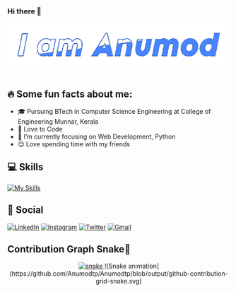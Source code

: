 ### Hi there 👋

<!--
**Anumodtp/Anumodtp** is a ✨ _special_ ✨ repository because its `README.md` (this file) appears on your GitHub profile.

Here are some ideas to get you started:

- 🔭 I’m currently working on ...
- 🌱 I’m currently learning ...
- 👯 I’m looking to collaborate on ...
- 🤔 I’m looking for help with ...
- 💬 Ask me about ...
- 📫 How to reach me: ...
- 😄 Pronouns: ...
- ⚡ Fun fact: ...
-->
<div align="center"> 
  <img src="name.gif" alt="anumod" />
</div><br>

## 🔥 Some fun facts about me:

* 🎓 Pursuing BTech in Computer Science Engineering at College of Engineering Munnar, Kerala
* 🤖 Love to Code 
* 🌱 I’m currently focusing on Web Development, Python
* 😊 Love spending time with my friends


 ## 💻 Skills
[![My Skills](https://skillicons.dev/icons?i=python,html,css,js,java,c)](https://skillicons.dev)



## 📱 Social

[![LinkedIn](https://img.shields.io/badge/LinkedIn-0077B5?style=for-the-badge&logo=linkedin&logoColor=white)](https://www.linkedin.com/in/anumod-t-pramod-b0b907214/)
[![Instagram](https://img.shields.io/badge/Instagram-E4405F?style=for-the-badge&logo=instagram&logoColor=white)](https://www.instagram.com/__.anumod.__/)
[![Twitter](https://img.shields.io/badge/Twitter-%231DA1F2.svg?style=for-the-badge&logo=Twitter&logoColor=white)](https://twitter.com/AnumodTp15156)
[![Gmail](https://img.shields.io/badge/Gmail-D14836?style=for-the-badge&logo=gmail&logoColor=white)](mailto:anumodtp555@gmail.com)
## Contribution Graph Snake🐍

<div align="center"> 
  <a href="https://github.com/Platane/snk">
    <img src="https://github.com/Anumodtp/Anumodtp/blob/output/github-contribution-grid-snake-dark.svg" alt="snake" />
  </a>
  ![Snake animation](https://github.com/Anumodtp/Anumodtp/blob/output/github-contribution-grid-snake.svg)

</div>


